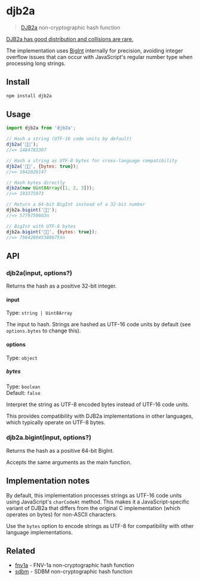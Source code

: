 # djb2a

> [DJB2a](http://www.cse.yorku.ca/~oz/hash.html#djb2) non-cryptographic hash function

[DJB2a has good distribution and collisions are rare.](https://softwareengineering.stackexchange.com/questions/49550/which-hashing-algorithm-is-best-for-uniqueness-and-speed/145633#145633)

The implementation uses [BigInt](https://developer.mozilla.org/en-US/docs/Web/JavaScript/Reference/Global_Objects/BigInt) internally for precision, avoiding integer overflow issues that can occur with JavaScript's regular number type when processing long strings.

## Install

```sh
npm install djb2a
```

## Usage

```js
import djb2a from 'djb2a';

// Hash a string (UTF-16 code units by default)
djb2a('🦄🌈');
//=> 1484783307

// Hash a string as UTF-8 bytes for cross-language compatibility
djb2a('🦄🌈', {bytes: true});
//=> 1642026147

// Hash bytes directly
djb2a(new Uint8Array([1, 2, 3]));
//=> 193375973

// Return a 64-bit BigInt instead of a 32-bit number
djb2a.bigint('🦄🌈');
//=> 5779750603n

// BigInt with UTF-8 bytes
djb2a.bigint('🦄🌈', {bytes: true});
//=> 7564289453806755n
```

## API

### djb2a(input, options?)

Returns the hash as a positive 32-bit integer.

#### input

Type: `string | Uint8Array`

The input to hash. Strings are hashed as UTF-16 code units by default (see `options.bytes` to change this).

#### options

Type: `object`

##### bytes

Type: `boolean`\
Default: `false`

Interpret the string as UTF-8 encoded bytes instead of UTF-16 code units.

This provides compatibility with DJB2a implementations in other languages, which typically operate on UTF-8 bytes.

### djb2a.bigint(input, options?)

Returns the hash as a positive 64-bit BigInt.

Accepts the same arguments as the main function.

## Implementation notes

By default, this implementation processes strings as UTF-16 code units using JavaScript's `charCodeAt` method. This makes it a JavaScript-specific variant of DJB2a that differs from the original C implementation (which operates on bytes) for non-ASCII characters.

Use the `bytes` option to encode strings as UTF-8 for compatibility with other language implementations.

## Related

- [fnv1a](https://github.com/sindresorhus/fnv1a) - FNV-1a non-cryptographic hash function
- [sdbm](https://github.com/sindresorhus/sdbm) - SDBM non-cryptographic hash function
